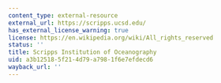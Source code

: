 ```yaml
---
content_type: external-resource
external_url: https://scripps.ucsd.edu/
has_external_license_warning: true
license: https://en.wikipedia.org/wiki/All_rights_reserved
status: ''
title: Scripps Institution of Oceanography
uid: a3b12518-5f21-4d79-a798-1f6e7efdecd6
wayback_url: ''
---
```

